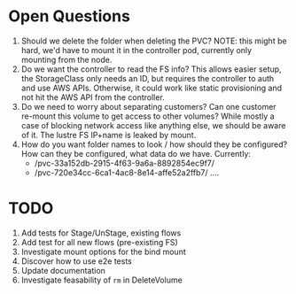 Open Questions
===

1. Should we delete the folder when deleting the PVC?
   NOTE: this might be hard, we'd have to mount it in the controller pod, currently only mounting from the node.
2. Do we want the controller to read the FS info?
   This allows easier setup, the StorageClass only needs an ID,  but requires the controller to auth and use AWS APIs.
   Otherwise, it could work like static provisioning and not hit the AWS API from the controller.
3. Do we need to worry about separating customers?
   Can one customer re-mount this volume to get access to other volumes?
   While mostly a case of blocking network access like anything else, we should be aware of it. The lustre FS IP+name is leaked by mount.
4. How do you want folder names to look / how should they be configured?
   How can they be configured, what data do we have.
   Currently: 
   - /pvc-33a152db-2915-4f63-9a6a-8892854ec9f7/
   - /pvc-720e34cc-6ca1-4ac8-8e14-affe52a2ffb7/
   ....


TODO
===
1. Add tests for Stage/UnStage, existing flows
2. Add test for all new flows (pre-existing FS)
3. Investigate mount options for the bind mount
4. Discover how to use e2e tests
5. Update documentation
6. Investigate feasability of `rm` in DeleteVolume
